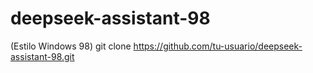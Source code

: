 # deepseek-assistant-98
(Estilo Windows 98)
git clone https://github.com/tu-usuario/deepseek-assistant-98.git
